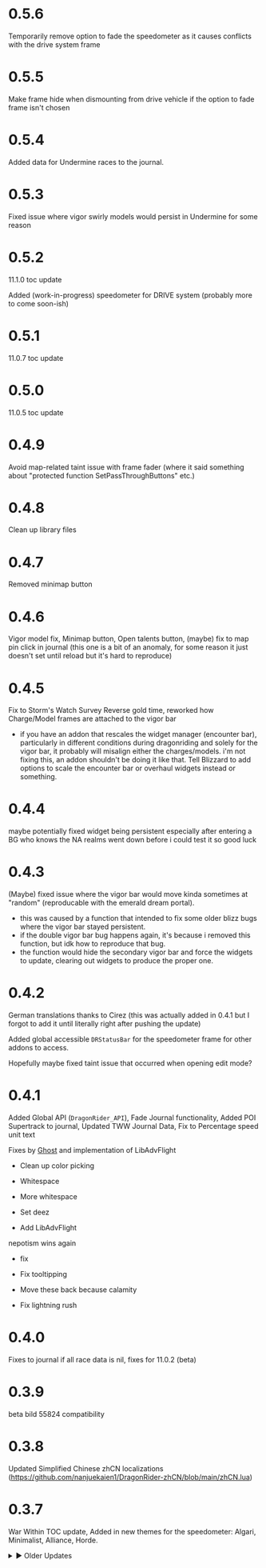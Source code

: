 # 0.5.6

Temporarily remove option to fade the speedometer as it causes conflicts with the drive system frame

# 0.5.5

Make frame hide when dismounting from drive vehicle if the option to fade frame isn't chosen

# 0.5.4

Added data for Undermine races to the journal.

# 0.5.3

Fixed issue where vigor swirly models would persist in Undermine for some reason

# 0.5.2

11.1.0 toc update

Added (work-in-progress) speedometer for DRIVE system (probably more to come soon-ish)

# 0.5.1

11.0.7 toc update

# 0.5.0

11.0.5 toc update

# 0.4.9

Avoid map-related taint issue with frame fader (where it said something about "protected function SetPassThroughButtons" etc.)

# 0.4.8

Clean up library files

# 0.4.7

Removed minimap button

# 0.4.6

Vigor model fix, Minimap button, Open talents button, (maybe) fix to map pin click in journal (this one is a bit of an anomaly, for some reason it just doesn't set until reload but it's hard to reproduce)

# 0.4.5

Fix to Storm's Watch Survey Reverse gold time, reworked how Charge/Model frames are attached to the vigor bar

 - if you have an addon that rescales the widget manager (encounter bar), particularly in different conditions during dragonriding and solely for the vigor bar, it probably will misalign either the charges/models. i'm not fixing this, an addon shouldn't be doing it like that. Tell Blizzard to add options to scale the encounter bar or overhaul widgets instead or something.

# 0.4.4

maybe potentially fixed widget being persistent especially after entering a BG who knows the NA realms went down before i could test it so good luck

# 0.4.3

(Maybe) fixed issue where the vigor bar would move kinda sometimes at "random" (reproducable with the emerald dream portal).

 - this was caused by a function that intended to fix some older blizz bugs where the vigor bar stayed persistent.
 - if the double vigor bar bug happens again, it's because i removed this function, but idk how to reproduce that bug.
 - the function would hide the secondary vigor bar and force the widgets to update, clearing out widgets to produce the proper one.

# 0.4.2

German translations thanks to Cirez (this was actually added in 0.4.1 but I forgot to add it until literally right after pushing the update)

Added global accessible `DRStatusBar` for the speedometer frame for other addons to access.

Hopefully maybe fixed taint issue that occurred when opening edit mode?

# 0.4.1

Added Global API (`DragonRider_API`), Fade Journal functionality, Added POI Supertrack to journal, Updated TWW Journal Data, Fix to Percentage speed unit text

Fixes by [Ghost](https://github.com/keyboardturner/DragonRider/pull/1) and implementation of LibAdvFlight

* Clean up color picking

* Whitespace

* More whitespace

* Set deez

* Add LibAdvFlight

nepotism wins again

* fix

* Fix tooltipping

* Move these back because calamity

* Fix lightning rush

# 0.4.0

Fixes to journal if all race data is nil, fixes for 11.0.2 (beta)

# 0.3.9

beta bild 55824 compatibility

# 0.3.8

Updated Simplified Chinese zhCN localizations (https://github.com/nanjuekaien1/DragonRider-zhCN/blob/main/zhCN.lua)

# 0.3.7

War Within TOC update, Added in new themes for the speedometer: Algari, Minimalist, Alliance, Horde.

<details>
<summary> ► Older Updates</summary>

# 0.3.6

Minor logic fix to function that "fixes" persistent blizz dragon riding frame

# 0.3.5

Added Nokhud Offensive to properly display 100 yd/s speed cap (was 80)

# 0.3.4

Attempts to once again fix persistent Blizzard dragon riding frame

Updates to zhCN locale

# 0.3.3

Fix to zone check function

# 0.3.2

Fixes for Options Menu API changes in The War Within Beta

# 0.3.1

Fixed swirly smoke effects on the vigor bubbles appearing after collecting bronze orbs in the timeless isle / isle of thunder which additionally restore vigor

# 0.3.0

Adjustments for checking dragonriding speed cap based upon map ID / dragon race buff rather than Riding Abroad, as that buff is now gone in The War Within.

# 0.2.9

fix Forbidden Reach Rush normal score placement in journal

# 0.2.8

nil check for journal, toc bump to 10.2.7

# 0.2.7

added Northrend silver/gold times, handle cleanup of SVs that are temp data when duplicate DRRaceData.lua already exists, updated zhCN locale entries for MuteVigorSound_Settings + TT

# 0.2.6

Added option to mute the vigor sound when gaining vigor naturally.

Future-proof the Lightning Rush / charges ability to no long require the Algarian Stormrider, instead only displaying charges when at least 1 buff stack is present.

(This version should technically be compatible with The War Within Alpha)

# 0.2.5

toc bump to 10.2.6

# 0.2.4

Added some extra translations for [zhCN](https://legacy.curseforge.com/wow/addons/dragon-rider#c48)

# 0.2.3

Dragonriding World Quest tracking can now be found in the journal. Various localizations for "Storm" were missing and now added. [Updates to zhCN](https://legacy.curseforge.com/wow/addons/dragon-rider#c43)

# 0.2.2

Quick fix to "attempt ot compare nil with number" error

# 0.2.1

Added a Dragonriding Journal feature, displaying all character scores in a journal accessible with the command /dragonrider, or by using the Addon Compartment Frame on the minimap.

Some fixes to the Static Charge orbs on the Algarian Stormrider

Slightly reworked some Tooltip code.


# 0.2.0

Added zhCN translations - [枫聖御雷](https://legacy.curseforge.com/wow/addons/dragon-rider#c33)

# 0.1.9

Code cleanup from fade vigor functions

# 0.1.8

Removed fading vigor functionality and option.

# 0.1.7

Added option for adjustment of camera field of view based on gliding speed

# 0.1.6

Experimental fix to the widget frames, hopefully this will make sure only dragonriding widgets will be hidden

# 0.1.5

Code cleanup, color picker updates

# 0.1.4

Quick fix to Vigor Fade

# 0.1.3

Added new frames for the Algarian Stormrider's Static Charges.

# 0.1.2

Added new options to fade the vigor bar and speedometer, an option to toggle the tooltip on the vigor bar that occurs during mouseover, and a fix to the double vigor bar Blizzard bug.

# 0.1.1

Font Fixes - hopefully should fix for russian and maybe other localizations

# 0.1.0

PTR 85% old world flight cap

# 0.0.9

Revert experimental bugfix option for hiding vigor bar as this was unintentionally hiding other bars that were attached to it.

# 0.0.8

Adjustments for 10.2.5 world dragonriding changes with 80% max speed change for [Riding Abroad](https://www.wowhead.com/ptr/spell=432503/riding-abroad)

Modelscene changes when mounted on the Algarian Stormrider, which now display as lightning effects over vigor gems rather than the default swirling wind effects.

Added an experimental bugfix option to hide vigor when dismounted.

# 0.0.7

Fix "assertion failed" issue in 10.2

# 0.0.6

Packager Testing

Added option to toggle the side art "wings" attached to the Vigor.

Minor localization fixes.

</details>

